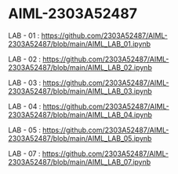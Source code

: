 # AIML-2303A52487
LAB - 01 : https://github.com/2303A52487/AIML-2303A52487/blob/main/AIML_LAB_01.ipynb

LAB - 02 : https://github.com/2303A52487/AIML-2303A52487/blob/main/AIML_LAB_02.ipynb

LAB - 03 : https://github.com/2303A52487/AIML-2303A52487/blob/main/AIML_LAB_03.ipynb

LAB - 04 : https://github.com/2303A52487/AIML-2303A52487/blob/main/AIML_LAB_04.ipynb

LAB - 05 : https://github.com/2303A52487/AIML-2303A52487/blob/main/AIML_LAB_05.ipynb

LAB - 07 : https://github.com/2303A52487/AIML-2303A52487/blob/main/AIML_LAB_07.ipynb
